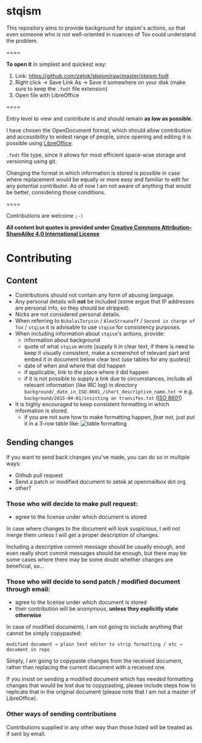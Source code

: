 stqism
====

This repository aims to provide background for stqism's actions, so that even someone who is not well-oriented in nuances of Tox could understand the problem.

====

**To open it** in simplest and quickest way:

1. Link: https://github.com/zetok/stqism/raw/master/stqism.fodt
2. Right click → Save Link As → Save it somewhere on your disk (make sure to keep the ``.fodt`` file extension)
3. Open file with LibreOffice

====

Entry level to view and contribute is and should remain **as low as possible**.

I have chosen the OpenDocument format, which should allow contribution and accessibility to widest range of people, since opening and editing it is possible using [LibreOffice](https://www.libreoffice.org).

``.fodt`` file type, since it allows for most efficient space-wise storage and versioning using git.


Changing the format in which information is stored is possible in case where replacement would be equally or more easy and familiar to edit for any potential contributor. As of now I am not aware of anything that would be better, considering those conditions.

====

Contributions are welcome ``;-)``

**All content but quotes is provided under [Creative Commons Attribution-ShareAlike 4.0 International License](https://creativecommons.org/licenses/by-sa/4.0)**


# Contributing

## Content

* Contributions should not contain any form of abusing language.
* Any personal details will **not** be included (some argue that IP addresses are personal info, so they should be stripped).
* Nicks are not considered personal details.
* When referring to ``NikolaiToryzin`` / ``AlexStraunoff`` / ``Second in charge of Tox`` / ``stqism`` it is advisable to use ``stqism`` for consistency purposes.
* When including information about ``stqism``'s actions, provide:
  - information about background
  - quote of what ``stqism`` wrote (supply it in clear text, if there is need to keep it visually consistent, make a screenshot of relevant part and embed it in document below clear text (use tables for any quotes))
  - date of when and where that did happen
  - if applicable, link to the place where it did happen
  - if it is not possible to supply a link due to circumstances, include all relevant information (like IRC log) in directory ``background/_date_in_ISO-8601_/short_descriptive_name.txt`` → e.g. ``background/2015-04-01/insisting on transifex.txt`` ([ISO 8601](https://en.wikipedia.org/wiki/ISO_8601))
* It is highly encouraged to keep consistent formatting in which information is stored.
  - if you are not sure how to make formatting happen, *fear not*, just put it in a 3-row table like: ![table formatting](https://cloud.githubusercontent.com/assets/3148759/6939854/84182e04-d868-11e4-9119-1f9e80ea63e2.png)


## Sending changes

If you want to send back changes you've made, you can do so in multiple ways:
* Github pull request
* Send a patch or modified document to zetok at openmailbox dot org
* other?


### Those who will decide to make pull request:
* agree to the license under which document is stored

In case where changes to the document will look *suspicious*, I will not merge them unless I will get a proper description of changes.

Including a descriptive commit message should be usually enough, and even really short commit messages should be enough, but there may be some cases where there may be some doubt whether changes are beneficial, so…

### Those who will decide to send patch / modified document through email:
* agree to the license under which document is stored
* their contribution will be anonymous, **unless they explicitly state otherwise**

In case of modified documents, I am not going to include anything that cannot be simply copypasted:
```
modified document → plain text editor to strip formatting / etc → document in repo
```
Simply, I am going to copypaste changes from the received document, rather than replacing the current document with a received one.

If you insist on sending a modified document which has needed formatting changes that would be lost due to copypasting, please include steps how to replicate that in the original document (please note that I am not a master of LibreOffice).

### Other ways of sending contributions
Contributions supplied in any other way than those listed will be treated as if sent by email.